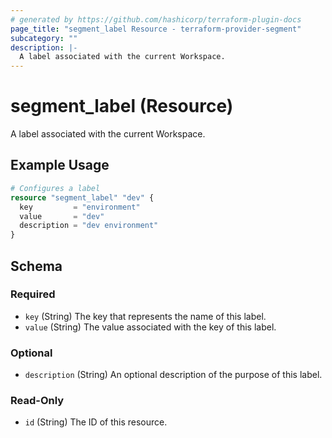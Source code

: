 ```yaml
---
# generated by https://github.com/hashicorp/terraform-plugin-docs
page_title: "segment_label Resource - terraform-provider-segment"
subcategory: ""
description: |-
  A label associated with the current Workspace.
---
```


# segment_label (Resource)

A label associated with the current Workspace.

## Example Usage

```terraform
# Configures a label
resource "segment_label" "dev" {
  key         = "environment"
  value       = "dev"
  description = "dev environment"
}
```

<!-- schema generated by tfplugindocs -->
## Schema

### Required

- `key` (String) The key that represents the name of this label.
- `value` (String) The value associated with the key of this label.

### Optional

- `description` (String) An optional description of the purpose of this label.

### Read-Only

- `id` (String) The ID of this resource.
